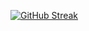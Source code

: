 [![GitHub Streak](http://github-readme-streak-stats.herokuapp.com?user=RiverofStarsttv&theme=tokyonight&hide_border=true&border_radius=14.3&card_width=950)](https://git.io/streak-stats)
